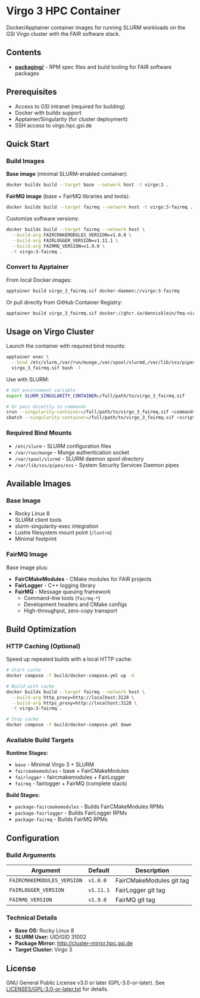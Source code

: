 <!--
SPDX-FileCopyrightText: 2025 GSI Helmholtzzentrum für Schwerionenforschung GmbH
SPDX-License-Identifier: GPL-3.0-or-later
-->

# Virgo 3 HPC Container

Docker/Apptainer container images for running SLURM workloads on the GSI Virgo cluster with the FAIR software stack.

## Contents

- **[packaging/](packaging/)** - RPM spec files and build tooling for FAIR software packages

## Prerequisites

- Access to GSI intranet (required for building)
- Docker with buildx support
- Apptainer/Singularity (for cluster deployment)
- SSH access to virgo.hpc.gsi.de

## Quick Start

### Build Images

**Base image** (minimal SLURM-enabled container):
```bash
docker buildx build --target base --network host -t virgo:3 .
```

**FairMQ image** (base + FairMQ libraries and tools):
```bash
docker buildx build --target fairmq --network host -t virgo:3-fairmq .
```

Customize software versions:
```bash
docker buildx build --target fairmq --network host \
  --build-arg FAIRCMAKEMODULES_VERSION=v1.0.0 \
  --build-arg FAIRLOGGER_VERSION=v1.11.1 \
  --build-arg FAIRMQ_VERSION=v1.9.0 \
  -t virgo:3-fairmq .
```

### Convert to Apptainer

From local Docker images:
```bash
apptainer build virgo_3_fairmq.sif docker-daemon://virgo:3-fairmq
```

Or pull directly from GitHub Container Registry:
```bash
apptainer build virgo_3_fairmq.sif docker://ghcr.io/dennisklein/fmq-virgo-demo-2025/virgo:3-fairmq
```

## Usage on Virgo Cluster

Launch the container with required bind mounts:

```bash
apptainer exec \
  --bind /etc/slurm,/var/run/munge,/var/spool/slurmd,/var/lib/sss/pipes/nss \
  virgo_3_fairmq.sif bash -l
```

Use with SLURM:

```bash
# Set environment variable
export SLURM_SINGULARITY_CONTAINER=/full/path/to/virgo_3_fairmq.sif

# Or pass directly to commands
srun --singularity-container=/full/path/to/virgo_3_fairmq.sif <command>
sbatch --singularity-container=/full/path/to/virgo_3_fairmq.sif <script>
```

### Required Bind Mounts

- `/etc/slurm` - SLURM configuration files
- `/var/run/munge` - Munge authentication socket
- `/var/spool/slurmd` - SLURM daemon spool directory
- `/var/lib/sss/pipes/nss` - System Security Services Daemon pipes

## Available Images

### Base Image
- Rocky Linux 8
- SLURM client tools
- slurm-singularity-exec integration
- Lustre filesystem mount point (`/lustre`)
- Minimal footprint

### FairMQ Image
Base image plus:
- **FairCMakeModules** - CMake modules for FAIR projects
- **FairLogger** - C++ logging library
- **FairMQ** - Message queuing framework
  - Command-line tools (`fairmq-*`)
  - Development headers and CMake configs
  - High-throughput, zero-copy transport

## Build Optimization

### HTTP Caching (Optional)

Speed up repeated builds with a local HTTP cache:

```bash
# Start cache
docker compose -f build/docker-compose.yml up -d

# Build with cache
docker buildx build --target fairmq --network host \
  --build-arg http_proxy=http://localhost:3128 \
  --build-arg https_proxy=http://localhost:3128 \
  -t virgo:3-fairmq .

# Stop cache
docker compose -f build/docker-compose.yml down
```

### Available Build Targets

**Runtime Stages:**
- `base` - Minimal Virgo 3 + SLURM
- `faircmakemodules` - base + FairCMakeModules
- `fairlogger` - faircmakemodules + FairLogger
- `fairmq` - fairlogger + FairMQ (complete stack)

**Build Stages:**
- `package-faircmakemodules` - Builds FairCMakeModules RPMs
- `package-fairlogger` - Builds FairLogger RPMs
- `package-fairmq` - Builds FairMQ RPMs

## Configuration

### Build Arguments

| Argument | Default | Description |
|----------|---------|-------------|
| `FAIRCMAKEMODULES_VERSION` | `v1.0.0` | FairCMakeModules git tag |
| `FAIRLOGGER_VERSION` | `v1.11.1` | FairLogger git tag |
| `FAIRMQ_VERSION` | `v1.9.0` | FairMQ git tag |

### Technical Details

- **Base OS:** Rocky Linux 8
- **SLURM User:** UID/GID 31002
- **Package Mirror:** http://cluster-mirror.hpc.gsi.de
- **Target Cluster:** Virgo 3

## License

GNU General Public License v3.0 or later (GPL-3.0-or-later).
See [LICENSES/GPL-3.0-or-later.txt](LICENSES/GPL-3.0-or-later.txt) for details.
